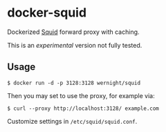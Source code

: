 # docker-squid

Dockerized [Squid](http://www.squid-cache.org/) forward proxy with caching.

This is an *experimental* version not fully tested.

## Usage

    $ docker run -d -p 3128:3128 wernight/squid
    
Then you may set to use the proxy, for example via:

    $ curl --proxy http://localhost:3128/ example.com

Customize settings in `/etc/squid/squid.conf`.
